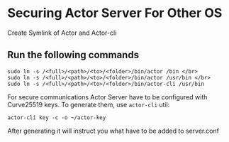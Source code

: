 Securing Actor Server For Other OS
===========================
Create Symlink of Actor and Actor-cli

Run the following commands
---------------------------------------

```
sudo ln -s /<full>/<path>/<to>/<folder>/bin/actor /bin </br>
sudo ln -s /<full>/<path>/<to>/<folder>/bin/actor /usr/bin </br>
sudo ln -s /<full>/<path>/<to>/<folder>/bin/actor-cli /usr/bin
```

For secure communications Actor Server have to be configured with Curve25519 keys. To generate them, use `actor-cli` util:

```actor-cli key -c -o ~/actor-key```

After generating it will instruct you what have to be added to server.conf
